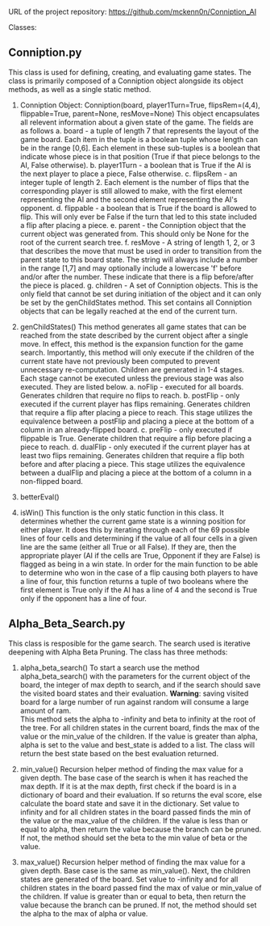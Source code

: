 URL of the project repository:
    https://github.com/mckenn0n/Conniption_AI

Classes:

  ## Conniption.py ##
  
  This class is used for defining, creating, and evaluating game states. The class is primarily composed of a Conniption object alongside its object methods, as well as a single static method.

  1.  Conniption Object:
      Conniption(board, player1Turn=True, flipsRem=(4,4), flippable=True, parent=None, resMove=None)
        This object encapsulates all relevent information about a given state of the game. The fields are as follows
          a. board - a tuple of length 7 that represents the layout of the game board. Each item in
             the tuple is a boolean tuple whose length can be in the range [0,6]. Each element in
             these sub-tuples is a boolean that indicate whose piece is in that position (True if
             that piece belongs to the AI, False otherwise).
          b. player1Turn - a boolean that is True if the AI is the next player to place a piece,
             False otherwise.
          c. flipsRem - an integer tuple of length 2. Each element is the number of flips that the
             corresponding player is still allowed to make, with the first element representing the
             AI and the second element representing the AI's opponent.
          d. flippable - a boolean that is True if the board is allowed to flip. This will only ever
             be False if the turn that led to this state included a flip after placing a piece.
          e. parent - the Conniption object that the current object was generated from. This should
             only be None for the root of the current search tree.
          f. resMove - A string of length 1, 2, or 3 that describes the move that must be used in
             order to transition from the parent state to this board state. The string will always
             include a number in the range [1,7] and may optionally include a lowercase 'f' before and/or after the number. These indicate that there is a flip before/after the piece is
             placed.
          g. children - A set of Conniption objects. This is the only field that cannot be set
             during initiation of the object and it can only be set by the genChildStates method.
             This set contains all Conniption objects that can be legally reached at the end of the
             current turn.

  2.  genChildStates()
        This method generates all game states that can be reached from the state described by the
        current object after a single move. In effect, this method is the expansion function for the
        game search. Importantly, this method will only execute if the children of the current state
        have not previously been computed to prevent unnecessary re-computation. Children are generated in 1-4 stages. Each stage cannot be executed unless the previous stage was also executed. They are listed below.
          a. noFlip - executed for all boards. Generates children that require no flips to reach.
          b. postFlip - only executed if the current player has flips remaining. Generates children
             that require a flip after placing a piece to reach. This stage utilizes the equivalence between a postFlip and placing a piece at the bottom of a column in an already-flipped board.
          c. preFlip - only executed if flippable is True. Generate children that require a flip
             before placing a piece to reach.
          d. dualFlip - only executed if the current player has at least two flips remaining.
             Generates children that require a flip both before and after placing a piece. This
             stage utilizes the equivalence between a dualFlip and placing a piece at the bottom of a column in a non-flipped board.

  3. betterEval()

  4. isWin()
        This function is the only static function in this class. It determines whether the current
        game state is a winning position for either player. It does this by iterating through each of the 69 possible lines of four cells and determining if the value of all four cells in a given line are the same (either all True or all False). If they are, then the appropriate player (AI if the cells are True, Opponent if they are False) is flagged as being in a win state. In order for the main function to be able to determine who won in the case of a flip causing both players to have a line of four, this function returns a tuple of two booleans where the first element is True only if the AI has a line of 4 and the second is True only if the opponent has a line of four.

  ## Alpha_Beta_Search.py ##

  This class is resposible for the game search.  The search used is iterative deepening with Alpha Beta Pruning.  The class has three methods:

  1.  alpha_beta_search()
        To start a search use the method alpha_beta_search() with the parameters for the current
        object of the board, the integer of max depth to search, and if the search should save the
        visited board states and their evaluation.  **Warning**: saving visited board for a large
        number of run against random will consume a large amount of ram.  
        This method sets the alpha to -infinity and beta to infinity at the root of the tree. For
        all children states in the current board, finds the max of the value or the min_value of
        the children. If the value is greater than alpha, alpha is set to the value and best_state
        is added to a list. The class will return the best state based on the best evaluation
        returned. 

  2.  min_value()
        Recursion helper method of finding the max value for a given depth. The base case of the
        search is when it has reached the max depth. If it is at the max depth, first check if the
        board is in a dictionary of board and their evaluation. If so returns the eval score, else
        calculate the board state and save it in the dictionary. Set value to infinity and for all
        children states in the board passed finds the min of the value or the max_value of the
        children.  If the value is less than or equal to alpha, then return the value because the
        branch can be pruned.  If not, the method should set the beta to the min value of beta or
        the value.

  3.  max_value()
        Recursion helper method of finding the max value for a given depth.  Base case is the same
        as min_value(). Next, the children states are generated of the board. Set value to -infinity
        and for all children states in the board passed find the max of value or min_value of the
        children.  If value is greater than or equal to beta, then return the value because the
        branch can be pruned. If not, the method should set the alpha to the max of alpha or value.
